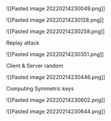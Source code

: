 
![[Pasted image 20220214230049.png]]

![[Pasted image 20220214230128.png]]

![[Pasted image 20220214230258.png]]

Replay attack

![[Pasted image 20220214230351.png]]

Client & Server random

![[Pasted image 20220214230446.png]]

Computing Symmetric keys

![[Pasted image 20220214230602.png]]

![[Pasted image 20220214230644.png]]



